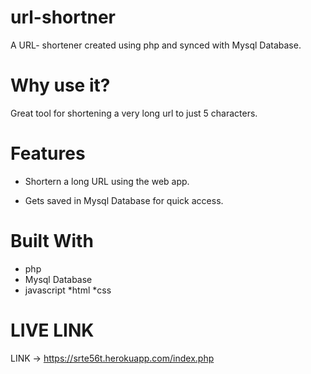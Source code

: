 # url-shortner

A URL- shortener created using 
php and synced with Mysql Database.

# Why use it?

Great tool for shortening a very long url
to just 5 characters.

# Features 

* Shortern a long URL using the web app.

* Gets saved in Mysql Database for 
quick access.

# Built With

* php 
* Mysql Database
* javascript 
*html
*css

# LIVE LINK

LINK ->  https://srte56t.herokuapp.com/index.php
